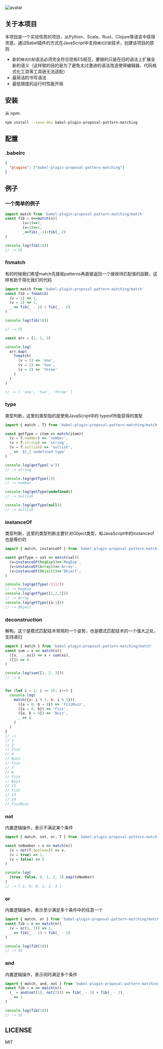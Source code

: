 ![avatar](../../doc/img/logo.png)
## 关于本项目

本项目是一个实验性质的项目，从Python、Scala、Rust、Clojure等语言中获得灵感，通过Babel插件的方式在JavaScript中支持`模式匹配`技术，创建该项目的原则
* 新的`模式匹配`语法必须完全符合现有ES规范，要做的只是在旧的语法上扩展全新的语义（这样做的目的是为了避免太过激进的语法改造使得编辑器、代码格式化工具等工具链无法适配）
* 最简洁的书写语法
* 最低限度的运行时性能开销

## 安装

从 npm:
```sh
npm install --save-dev babel-plugin-proposal-pattern-matching
```

## 配置

### .babelrc

```json
{
  "plugins": ["babel-plugin-proposal-pattern-matching"]
}
```

## 例子

### 一个简单的例子
```js
import match from 'babel-plugin-proposal-pattern-matching/match'
const fib = n=>match(n)(
        (v=1)=>1,
        (v=2)=>1,
        _=>fib(_-1)+fib(_-2)
)

console.log(fib(10))
// -> 55
```

### fnmatch
有的时候我们希望match先接收patterns再直接返回一个接收待匹配值的函数，这样有助于简化我们的代码
```js
import match from 'babel-plugin-proposal-pattern-matching/match'
const fib = fnmatch(
  (v = 1) => 1,
  (v = 2) => 1,
  _ => fib(_ - 1) + fib(_ - 2)
)

console.log(fib(10))

// -> 55

const arr = [1, 2, 3]

console.log(
  arr.map(
    fnmatch(
      (v = 1) => 'one',
      (v = 2) => 'two',
      (v = 3) => 'three'
    )
  )
)

// -> [ 'one', 'two', 'three' ]

```

### type
类型判断，这里的类型指的是使用JavaScript中的 typeof所能获得的类型
```js
import { match , T} from 'babel-plugin-proposal-pattern-matching/match'

const getType = item => match(item)(
  (v = T.number) => 'number',
  (v = T.string) => 'string',
  (v = T.nullish) => 'nullish',
  _ => `${_} undefined type`
)

console.log(getType('a'))
// -> string

console.log(getType(1))
// -> number

console.log(getType(undefined))
// -> nullish

console.log(getType(null))
// -> nullish


```

### instanceOf
类型判断，这里的类型判断主要针对Object类型，和JavaScript中的instanceof也是等价的
```js
import { match, instanceOf } from 'babel-plugin-proposal-pattern-matching/match'

const getType = val => match(val)(
  (v=instanceOf(RegExp))=>'RegExp',
  (v=instanceOf(Array))=>'Array',
  (v=instanceOf(Object))=>'Object',
)

console.log(getType(/111/))
// -> RegExp
console.log(getType([1,2,3]))
// -> Array
console.log(getType({a:1}))
// -> Object
```

### deconstruction
解构，这个是模式匹配技术常用的一个姿势，也是模式匹配技术的一个强大之处，支持递归
```js
import { match } from 'babel-plugin-proposal-pattern-matching/match'
const sum = x => match(x)(
  ([x, ...xs]) => x + sum(xs),
  ([]) => 0
)

console.log(sum([1, 2, 3]))
// -> 6


for (let i = 1; i <= 15; i++) {
  console.log(
    match({a: i % 3, b: i % 5})(
      ({a = 0, b = 0}) => 'FizzBuzz',
      ({a = 0, b}) => 'Fizz',
      ({a, b = 0}) => 'Buzz',
      _ => i
    )
  )
}
// ->
// 1
// 2
// Fizz
// 4
// Buzz
// Fizz
// 7
// 8
// Fizz
// Buzz
// 11
// Fizz
// 13
// 14
// FizzBuzz

```

### not
内置逻辑操作，表示不满足某个条件
```js
import { match, not, or, T } from 'babel-plugin-proposal-pattern-matching/match'

const toNumber = n => match(n)(
  (v = not(T.boolean)) => v,
  (v = true) => 1,
  (v = false) => 0
)

console.log(
  [true, false, 0, 1, 2, 3].map(toNumber)
)
// -> [ 1, 0, 0, 1, 2, 3 ]
```

### or
内置逻辑操作，表示至少满足多个条件中的任意一个
```js
import { match, or } from 'babel-plugin-proposal-pattern-matching/match'
const fib = n => match(n)(
  (v = or(1, 2)) => 1,
  _ => fib(_ - 1) + fib(_ - 2)
)

console.log(fib(10))
// -> 55
```

### and
内置逻辑操作，表示同时满足多个条件
```js
import { match, and, not } from 'babel-plugin-proposal-pattern-matching/match'
const fib = n => match(n)(
  (_ = and(not(1), not(2))) => fib(_ - 1) + fib(_ - 2),
  _ => 1
)

console.log(fib(10))
// -> 55
```

## LICENSE

MIT
